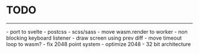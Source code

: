 # TODO
<hr>
- port to svelte
- postcss
- scss/sass
- move wasm.render to worker
- non blocking keyboard listener
- draw screen using prev diff
- move timeout loop to wasm?
- fix 2048 point system
- optimize 2048
- 32 bit architecture